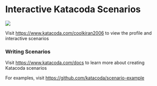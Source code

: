 # Interactive Katacoda Scenarios

[![](http://shields.katacoda.com/katacoda/coolkiran2006/count.svg)](https://www.katacoda.com/coolkiran2006 "Get your profile on Katacoda.com")

Visit https://www.katacoda.com/coolkiran2006 to view the profile and interactive scenarios

### Writing Scenarios
Visit https://www.katacoda.com/docs to learn more about creating Katacoda scenarios

For examples, visit https://github.com/katacoda/scenario-example
